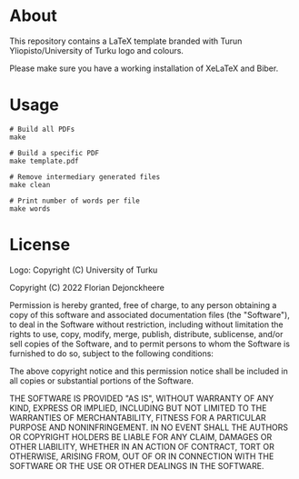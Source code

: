 # About

This repository contains a LaTeX template branded with Turun Yliopisto/University of Turku logo and colours.

Please make sure you have a working installation of XeLaTeX and Biber.

# Usage

```
# Build all PDFs
make

# Build a specific PDF
make template.pdf

# Remove intermediary generated files
make clean

# Print number of words per file
make words
```

# License

Logo: Copyright (C) University of Turku

Copyright (C) 2022 Florian Dejonckheere

Permission is hereby granted, free of charge, to any person obtaining a copy of this software and associated documentation files (the "Software"), to deal in the Software without restriction, including without limitation the rights to use, copy, modify, merge, publish, distribute, sublicense, and/or sell copies of the Software, and to permit persons to whom the Software is furnished to do so, subject to the following conditions:

The above copyright notice and this permission notice shall be included in all copies or substantial portions of the Software.

THE SOFTWARE IS PROVIDED "AS IS", WITHOUT WARRANTY OF ANY KIND, EXPRESS OR IMPLIED, INCLUDING BUT NOT LIMITED TO THE WARRANTIES OF MERCHANTABILITY, FITNESS FOR A PARTICULAR PURPOSE AND NONINFRINGEMENT. IN NO EVENT SHALL THE AUTHORS OR COPYRIGHT HOLDERS BE LIABLE FOR ANY CLAIM, DAMAGES OR OTHER LIABILITY, WHETHER IN AN ACTION OF CONTRACT, TORT OR OTHERWISE, ARISING FROM, OUT OF OR IN CONNECTION WITH THE SOFTWARE OR THE USE OR OTHER DEALINGS IN THE SOFTWARE.
